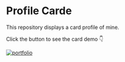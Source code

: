 
#  Profile Carde

This repository displays a card profile of mine.

Click the button to see the card demo 👇

[![portfolio](https://img.shields.io/badge/my_profile-000?style=for-the-badge&logo=ko-fi&logoColor=white)](https://samanezarini.github.io/Profile-Card/)
